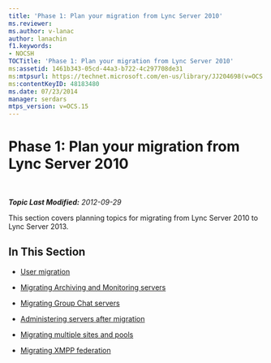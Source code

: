 ```yaml
---
title: 'Phase 1: Plan your migration from Lync Server 2010'
ms.reviewer: 
ms.author: v-lanac
author: lanachin
f1.keywords:
- NOCSH
TOCTitle: 'Phase 1: Plan your migration from Lync Server 2010'
ms:assetid: 1461b343-05cd-44a3-b722-4c297708de31
ms:mtpsurl: https://technet.microsoft.com/en-us/library/JJ204698(v=OCS.15)
ms:contentKeyID: 48183480
ms.date: 07/23/2014
manager: serdars
mtps_version: v=OCS.15
---
```


<div data-xmlns="http://www.w3.org/1999/xhtml">

<div class="topic" data-xmlns="http://www.w3.org/1999/xhtml" data-msxsl="urn:schemas-microsoft-com:xslt" data-cs="http://msdn.microsoft.com/">

<div data-asp="http://msdn2.microsoft.com/asp">

# Phase 1: Plan your migration from Lync Server 2010

</div>

<div id="mainSection">

<div id="mainBody">

<span> </span>

_**Topic Last Modified:** 2012-09-29_

This section covers planning topics for migrating from Lync Server 2010 to Lync Server 2013.

<div>

## In This Section

  - [User migration](user-migration.md)

  - [Migrating Archiving and Monitoring servers](migrating-archiving-and-monitoring-servers.md)

  - [Migrating Group Chat servers](migrating-group-chat-servers.md)

  - [Administering servers after migration](administering-servers-after-migration.md)

  - [Migrating multiple sites and pools](migrating-multiple-sites-and-pools.md)

  - [Migrating XMPP federation](migrating-xmpp-federation.md)

</div>

</div>

<span> </span>

</div>

</div>

</div>

